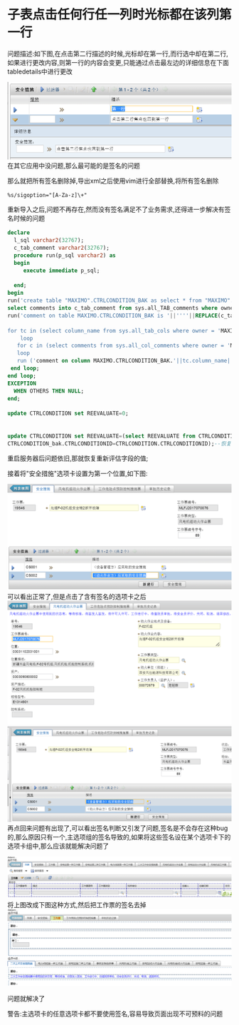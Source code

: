 # 子表点击任何行任一列时光标都在该列第一行  

问题描述:如下图,在点击第二行描述的时候,光标却在第一行,而行选中却在第二行,如果进行更改内容,则第一行的内容会变更,只能通过点击最左边的详细信息在下面tabledetails中进行更改

![image](https://raw.githubusercontent.com/shoukaiseki/blogdoc/master/maximo/%E5%AD%90%E8%A1%A8%E7%82%B9%E5%87%BB%E4%BB%BB%E4%BD%95%E8%A1%8C%E4%BB%BB%E4%B8%80%E5%88%97%E6%97%B6%E5%85%89%E6%A0%87%E9%83%BD%E5%9C%A8%E8%AF%A5%E5%88%97%E7%AC%AC%E4%B8%80%E8%A1%8C/img/001.png)
 在其它应用中没问题,那么最可能的是签名的问题

那么就把所有签名删除掉,导出xml之后使用vim进行全部替换,将所有签名删除
```Vim
%s/sigoption="[A-Za-z]\+"
```
重新导入之后,问题不再存在,然而没有签名满足不了业务需求,还得进一步解决有签名时候的问题
```Sql
declare
  l_sql varchar2(32767);
  c_tab_comment varchar2(32767);
  procedure run(p_sql varchar2) as
  begin 
     execute immediate p_sql;
     
  end; 
begin
run('create table "MAXIMO".CTRLCONDITION_BAK as select * from "MAXIMO"."CTRLCONDITION" where '||11||' = 11');
select comments into c_tab_comment from sys.all_TAB_comments where owner = 'MAXIMO' and table_name = 'CTRLCONDITION' and comments is not null;
run('comment on table MAXIMO.CTRLCONDITION_BAK is '||''''||REPLACE(c_tab_comment, q'[']', q'['']')||'''');

for tc in (select column_name from sys.all_tab_cols where owner = 'MAXIMO' and table_name = 'CTRLCONDITION')
    loop
   for c in (select comments from sys.all_col_comments where owner = 'MAXIMO' and table_name = 'CTRLCONDITION' and column_name=tc.column_name) 
   loop 
   run ('comment on column MAXIMO.CTRLCONDITION_BAK.'||tc.column_name||' is '||''''||REPLACE(c.comments, q'[']', q'['']')||'''');
 end loop;
end loop;
EXCEPTION
  WHEN OTHERS THEN NULL; 
end;
	
update CTRLCONDITION set REEVALUATE=0;


update CTRLCONDITION set REEVALUATE=(select REEVALUATE from CTRLCONDITION_bak where 
CTRLCONDITION_bak.CTRLCONDITIONID=CTRLCONDITION.CTRLCONDITIONID);--恢复重新评估的值
```


重启服务器后问题依旧,那就恢复重新评估字段的值;

接着将"安全措施"选项卡设置为第一个位置,如下图:

![image](https://raw.githubusercontent.com/shoukaiseki/blogdoc/master/maximo/%E5%AD%90%E8%A1%A8%E7%82%B9%E5%87%BB%E4%BB%BB%E4%BD%95%E8%A1%8C%E4%BB%BB%E4%B8%80%E5%88%97%E6%97%B6%E5%85%89%E6%A0%87%E9%83%BD%E5%9C%A8%E8%AF%A5%E5%88%97%E7%AC%AC%E4%B8%80%E8%A1%8C/img/002.png)
 可以看出正常了,但是点击了含有签名的选项卡之后
![image](https://raw.githubusercontent.com/shoukaiseki/blogdoc/master/maximo/%E5%AD%90%E8%A1%A8%E7%82%B9%E5%87%BB%E4%BB%BB%E4%BD%95%E8%A1%8C%E4%BB%BB%E4%B8%80%E5%88%97%E6%97%B6%E5%85%89%E6%A0%87%E9%83%BD%E5%9C%A8%E8%AF%A5%E5%88%97%E7%AC%AC%E4%B8%80%E8%A1%8C/img/003.png)
![image](https://raw.githubusercontent.com/shoukaiseki/blogdoc/master/maximo/%E5%AD%90%E8%A1%A8%E7%82%B9%E5%87%BB%E4%BB%BB%E4%BD%95%E8%A1%8C%E4%BB%BB%E4%B8%80%E5%88%97%E6%97%B6%E5%85%89%E6%A0%87%E9%83%BD%E5%9C%A8%E8%AF%A5%E5%88%97%E7%AC%AC%E4%B8%80%E8%A1%8C/img/004.png)
 再点回来问题有出现了,可以看出签名判断又引发了问题,签名是不会存在这种bug的,那么原因只有一个,主选项组的签名导致的,如果将这些签名设在某个选项卡下的选项卡组中,那么应该就能解决问题了

![image](https://raw.githubusercontent.com/shoukaiseki/blogdoc/master/maximo/%E5%AD%90%E8%A1%A8%E7%82%B9%E5%87%BB%E4%BB%BB%E4%BD%95%E8%A1%8C%E4%BB%BB%E4%B8%80%E5%88%97%E6%97%B6%E5%85%89%E6%A0%87%E9%83%BD%E5%9C%A8%E8%AF%A5%E5%88%97%E7%AC%AC%E4%B8%80%E8%A1%8C/img/005.png)
 将上图改成下图这种方式,然后把工作票的签名去掉
![image](https://raw.githubusercontent.com/shoukaiseki/blogdoc/master/maximo/%E5%AD%90%E8%A1%A8%E7%82%B9%E5%87%BB%E4%BB%BB%E4%BD%95%E8%A1%8C%E4%BB%BB%E4%B8%80%E5%88%97%E6%97%B6%E5%85%89%E6%A0%87%E9%83%BD%E5%9C%A8%E8%AF%A5%E5%88%97%E7%AC%AC%E4%B8%80%E8%A1%8C/img/006.png)
 
问题就解决了

警告:主选项卡的任意选项卡都不要使用签名,容易导致页面出现不可预料的问题



